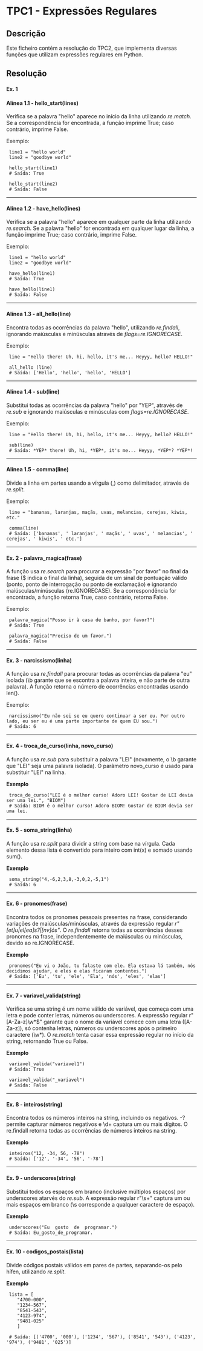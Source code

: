 # TPC1 - Expressões Regulares

## Descrição

Este ficheiro contém a resolução do TPC2, que implementa diversas funções que utilizam expressões regulares em Python.


## Resolução

#### Ex. 1 
#### Alínea 1.1 - hello_start(lines)
Verifica se a palavra "hello" aparece no início da linha utilizando *re.match*. Se a correspondência for encontrada, a função imprime True; caso contrário, imprime False.

Exemplo:
    
     line1 = "hello world"
     line2 = "goodbye world"

     hello_start(line1)  
     # Saída: True

     hello_start(line2)
     # Saída: False
    
---

#### Alínea 1.2 - have_hello(lines)
Verifica se a palavra "hello" aparece em qualquer parte da linha utilizando *re.search*. Se a palavra "hello" for encontrada em qualquer lugar da linha, a função imprime True; caso contrário, imprime False.

Exemplo:

     line1 = "hello world"
     line2 = "goodbye world"

     have_hello(line1)
     # Saída: True

     have_hello(line1)
     # Saída: False
    
---

#### Alínea 1.3 - all_hello(line)
Encontra todas as ocorrências da palavra "hello", utilizando *re.findall*, ignorando maiúsculas e minúsculas através de *flags=re.IGNORECASE*.

Exemplo:
    
     line = "Hello there! Uh, hi, hello, it's me... Heyyy, hello? HELLO!"

     all_hello (line)  
     # Saída: ['Hello', 'hello', 'hello', 'HELLO']
    
---

#### Alínea 1.4 - sub(line)
Substitui todas as ocorrências da palavra "hello" por "YEP", através de *re.sub* e ignorando maiúsculas e minúsculas com *flags=re.IGNORECASE*.

Exemplo:
    
     line = "Hello there! Uh, hi, hello, it's me... Heyyy, hello? HELLO!"

     sub(line)  
     # Saída: *YEP* there! Uh, hi, *YEP*, it's me... Heyyy, *YEP*? *YEP*!
    
---

#### Alínea 1.5 - comma(line)
Divide a linha em partes usando a vírgula (,) como delimitador, através de *re.split*.

Exemplo:
    
     line = "bananas, laranjas, maçãs, uvas, melancias, cerejas, kiwis, etc."

     comma(line) 
     # Saída: ['bananas', ' laranjas', ' maçãs', ' uvas', ' melancias', ' cerejas', ' kiwis', ' etc.']
    
---

#### Ex. 2 - palavra_magica(frase)
A função usa *re.search* para procurar a expressão "por favor" no final da frase ($ indica o final da linha), seguida de um sinal de pontuação válido (ponto, ponto de interrogação ou ponto de exclamação) e ignorando maiúsculas/minúsculas (re.IGNORECASE). Se a correspondência for encontrada, a função retorna True, caso contrário, retorna False.

Exemplo:
    
     palavra_magica("Posso ir à casa de banho, por favor?")
     # Saída: True

     palavra_magica("Preciso de um favor.")
     # Saída: False

---

#### Ex. 3 - narcissismo(linha)
A função usa *re.findall* para procurar todas as ocorrências da palavra "eu" isolada (\b garante que se escontra a palavra inteira, e não parte de outra palavra). A função retorna o número de ocorrências encontradas usando len().

Exemplo:
    
     narcissismo("Eu não sei se eu quero continuar a ser eu. Por outro lado, eu ser eu é uma parte importante de quem EU sou.")
     # Saída: 6

---

#### Ex. 4 - troca_de_curso(linha, novo_curso)
A função usa *re.sub* para substituir a palavra "LEI" (novamente, o \b garante que "LEI" seja uma palavra isolada). O parâmetro novo_curso é usado para substituir "LEI" na linha.

**Exemplo**
    
     troca_de_curso("LEI é o melhor curso! Adoro LEI! Gostar de LEI devia ser uma lei.", "BIOM")
     # Saída: BIOM é o melhor curso! Adoro BIOM! Gostar de BIOM devia ser uma lei.

---

#### Ex. 5 - soma_string(linha)
A função usa *re.split* para dividir a string com base na vírgula.
Cada elemento dessa lista é convertido para inteiro com int(x) e somado usando sum().

**Exemplo**
    
     soma_string("4,-6,2,3,8,-3,0,2,-5,1")
     # Saída: 6

---

#### Ex. 6 - pronomes(frase)
Encontra todos os pronomes pessoais presentes na frase, considerando variações de maiúsculas/minúsculas, através da expressão regular *r"[et]u|el[ea]s?|[nv]ós"*. O *re.findall* retorna todas as ocorrências desses pronomes na frase, independentemente de maiúsculas ou minúsculas, devido ao re.IGNORECASE.

**Exemplo**
    
     pronomes("Eu vi o João, tu falaste com ele. Ela estava lá também, nós decidimos ajudar, e eles e elas ficaram contentes.") 
     # Saída: ['Eu', 'tu', 'ele', 'Ela', 'nós', 'eles', 'elas']

---

#### Ex. 7 - variavel_valida(string)
Verifica se uma string é um nome válido de variável, que começa com uma letra e pode conter letras, números ou underscores.
A expressão regular r"[A-Za-z]\w*$" garante que o nome da variável comece com uma letra ([A-Za-z]), só contenha letras, números ou underscores após o primeiro caractere (\w*). O *re.match* tenta casar essa expressão regular no início da string, retornando True ou False.

**Exemplo**
    
     variavel_valida("variavel1")
     # Saída: True

     variavel_valida("_variavel") 
     # Saída: False

---

#### Ex. 8 - inteiros(string)
Encontra todos os números inteiros na string, incluindo os negativos. -? permite capturar números negativos e \d+ captura um ou mais dígitos. O re.findall retorna todas as ocorrências de números inteiros na string.

**Exemplo**

     inteiros("12, -34, 56, -78")
     # Saída: ['12', '-34', '56', '-78']

---

#### Ex. 9 - underscores(string)
Substitui todos os espaços em branco (inclusive múltiplos espaços) por underscores atarvés do *re.sub*. A expressão regular r"\s+" captura um ou mais espaços em branco (\s corresponde a qualquer caractere de espaço).

**Exemplo**
    
     underscores("Eu  gosto  de  programar.")
     # Saída: Eu_gosto_de_programar.

---

#### Ex. 10 - codigos_postais(lista)
Divide códigos postais válidos em pares de partes, separando-os pelo hífen, utilizando *re.split*.

**Exemplo**
    
     lista = [
        "4700-000",
        "1234-567",
        "8541-543",
        "4123-974",
        "9481-025"
        ]
        
     # Saída: [('4700', '000'), ('1234', '567'), ('8541', '543'), ('4123', '974'), ('9481', '025')]